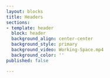 ```yaml
---
layout: blocks
title: Headers
sections:
- template: header
  block: header
  background_align: center-center
  background_style: primary
  background_video: Working-Space.mp4
  background_color: ''
published: false

---
```

